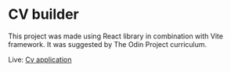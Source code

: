 # CV builder

This project was made using React library in combination with Vite framework.
It was suggested by The Odin Project curriculum.

Live: [Cv application](cv-application-pi.vercel.app)
